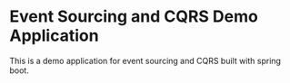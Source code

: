 # Event Sourcing and CQRS Demo Application
This is a demo application for event sourcing and CQRS built with spring boot.